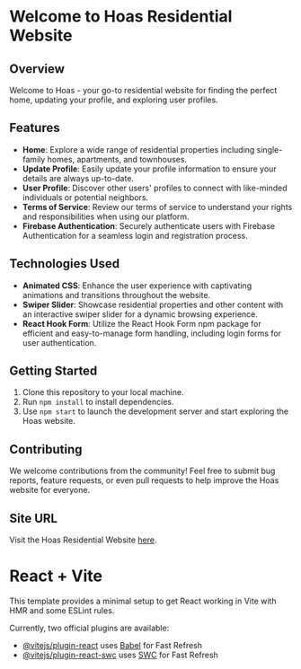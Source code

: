 # Welcome to Hoas Residential Website

## Overview
Welcome to Hoas - your go-to residential website for finding the perfect home, updating your profile, and exploring user profiles.

## Features
- **Home**: Explore a wide range of residential properties including single-family homes, apartments, and townhouses.
- **Update Profile**: Easily update your profile information to ensure your details are always up-to-date.
- **User Profile**: Discover other users' profiles to connect with like-minded individuals or potential neighbors.
- **Terms of Service**: Review our terms of service to understand your rights and responsibilities when using our platform.
- **Firebase Authentication**: Securely authenticate users with Firebase Authentication for a seamless login and registration process.

## Technologies Used
- **Animated CSS**: Enhance the user experience with captivating animations and transitions throughout the website.
- **Swiper Slider**: Showcase residential properties and other content with an interactive swiper slider for a dynamic browsing experience.
- **React Hook Form**: Utilize the React Hook Form npm package for efficient and easy-to-manage form handling, including login forms for user authentication.

## Getting Started
1. Clone this repository to your local machine.
2. Run `npm install` to install dependencies.
3. Use `npm start` to launch the development server and start exploring the Hoas website.

## Contributing
We welcome contributions from the community! Feel free to submit bug reports, feature requests, or even pull requests to help improve the Hoas website for everyone.

## Site URL
Visit the Hoas Residential Website [here](https://hoas-residential.web.app/).











# React + Vite

This template provides a minimal setup to get React working in Vite with HMR and some ESLint rules.

Currently, two official plugins are available:

- [@vitejs/plugin-react](https://github.com/vitejs/vite-plugin-react/blob/main/packages/plugin-react/README.md) uses [Babel](https://babeljs.io/) for Fast Refresh
- [@vitejs/plugin-react-swc](https://github.com/vitejs/vite-plugin-react-swc) uses [SWC](https://swc.rs/) for Fast Refresh

